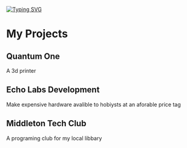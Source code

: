[![Typing SVG](https://readme-typing-svg.demolab.com?font=Fira+Code&pause=1000&color=9D3FF7&width=435&lines=+Hi+there%2C+I'm+Henry)](https://git.io/typing-svg)

# My Projects
## Quantum One
  A 3d printer
## Echo Labs Development
  Make expensive hardware avalible to hobiysts at an aforable price tag

## Middleton Tech Club
  A programing club for my local libbary
